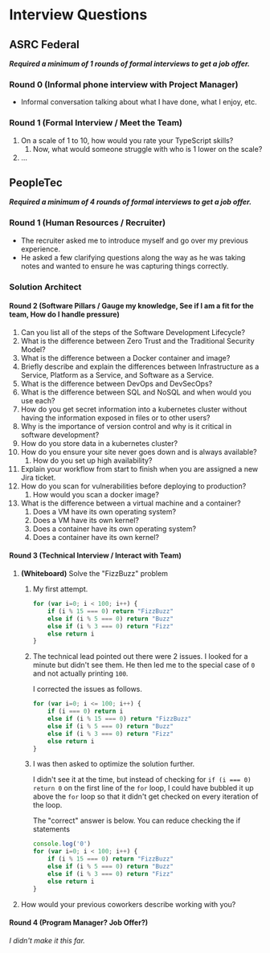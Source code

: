# Interview Questions

## ASRC Federal

***Required a minimum of 1 rounds of formal interviews to get a job offer.***

### Round 0 (Informal phone interview with Project Manager)

- Informal conversation talking about what I have done, what I enjoy, etc.

### Round 1 (Formal Interview / Meet the Team)

1. On a scale of 1 to 10, how would you rate your TypeScript skills?
   1. Now, what would someone struggle with who is 1 lower on the scale?
2. ...

## PeopleTec

***Required a minimum of 4 rounds of formal interviews to get a job offer.***

### Round 1 (Human Resources / Recruiter)

- The recruiter asked me to introduce myself and go over my previous experience.
- He asked a few clarifying questions along the way as he was taking notes and wanted to ensure he was capturing things correctly.

### Solution Architect

#### Round 2 (Software Pillars / Gauge my knowledge, See if I am a fit for the team, How do I handle pressure)

1. Can you list all of the steps of the Software Development Lifecycle?
2. What is the difference between Zero Trust and the Traditional Security Model?
3. What is the difference between a Docker container and image?
4. Briefly describe and explain the differences between Infrastructure as a Service, Platform as a Service, and Software as a Service.
5. What is the difference between DevOps and DevSecOps?
6. What is the difference between SQL and NoSQL and when would you use each?
7. How do you get secret information into a kubernetes cluster without having the information exposed in files or to other users?
8. Why is the importance of version control and why is it critical in software development?
9. How do you store data in a kubernetes cluster?
10. How do you ensure your site never goes down and is always available?
    1. How do you set up high availability?
11. Explain your workflow from start to finish when you are assigned a new Jira ticket.
12. How do you scan for vulnerabilities before deploying to production?
    1. How would you scan a docker image?
13. What is the difference between a virtual machine and a container?
    1. Does a VM have its own operating system?
    2. Does a VM have its own kernel?
    3. Does a container have its own operating system?
    4. Does a container have its own kernel?

#### Round 3 (Technical Interview / Interact with Team)

1. **(Whiteboard)** Solve the "FizzBuzz" problem

    1. My first attempt.

        ```javascript
        for (var i=0; i < 100; i++) {
            if (i % 15 === 0) return "FizzBuzz"
            else if (i % 5 === 0) return "Buzz"
            else if (i % 3 === 0) return "Fizz"
            else return i
        }
        ```

    2. The technical lead pointed out there were 2 issues.  I looked for a minute but didn't see them.  He then led me to the special case of `0` and not actually printing `100`.

        I corrected the issues as follows.

        ```javascript
        for (var i=0; i <= 100; i++) {
            if (i === 0) return i
            else if (i % 15 === 0) return "FizzBuzz"
            else if (i % 5 === 0) return "Buzz"
            else if (i % 3 === 0) return "Fizz"
            else return i
        }
        ```

    3. I was then asked to optimize the solution further.

        I didn't see it at the time, but instead of checking for `if (i === 0) return 0` on the first line of the `for` loop, I could have bubbled it up above the `for` loop so that it didn't get checked on every iteration of the loop.

        The "correct" answer is below.  You can reduce checking the if statements

        ```javascript
        console.log('0')
        for (var i=0; i < 100; i++) {
            if (i % 15 === 0) return "FizzBuzz"
            else if (i % 5 === 0) return "Buzz"
            else if (i % 3 === 0) return "Fizz"
            else return i
        }
        ```

2. How would your previous coworkers describe working with you?

#### Round 4 (Program Manager? Job Offer?)

*I didn't make it this far.*
